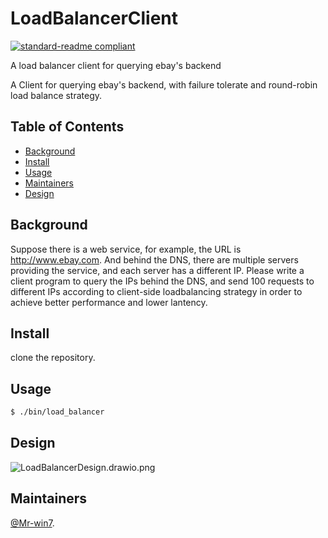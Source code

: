 # LoadBalancerClient

[![standard-readme compliant](https://img.shields.io/badge/readme%20style-standard-brightgreen.svg?style=flat-square)](https://github.com/RichardLitt/standard-readme)

A load balancer client for querying ebay's backend

A Client for querying ebay's backend, with failure tolerate and round-robin load balance strategy.


## Table of Contents

- [Background](#background)
- [Install](#install)
- [Usage](#usage)
- [Maintainers](#maintainers)
- [Design](#design)

## Background

Suppose there is a web service, for example, the URL is http://www.ebay.com. And behind the DNS, there are multiple servers providing the service, and each server has a different IP.
Please write a client program to query the IPs behind the DNS, and send 100 requests to different IPs  according to client-side loadbalancing strategy in order to achieve better performance and lower  lantency.

## Install

clone the repository.

## Usage

```sh
$ ./bin/load_balancer
```

## Design

![LoadBalancerDesign.drawio.png](https://s2.loli.net/2022/04/02/dPl3eQNTjOg6oJU.png)

## Maintainers

[@Mr-win7](https://github.com/Mr-win7).

